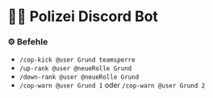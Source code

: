 # 👮‍♂️ Polizei Discord Bot

### ⚙️ Befehle
- `/cop-kick @user Grund teamsperre`
- `/up-rank @user @neueRolle Grund`
- `/down-rank @user @neueRolle Grund`
- `/cop-warn @user Grund 1` oder `/cop-warn @user Grund 2`

